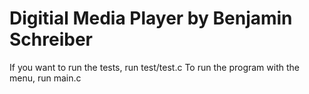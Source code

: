 # Digitial Media Player by Benjamin Schreiber

If you want to run the tests, run test/test.c
To run the program with the menu, run main.c
